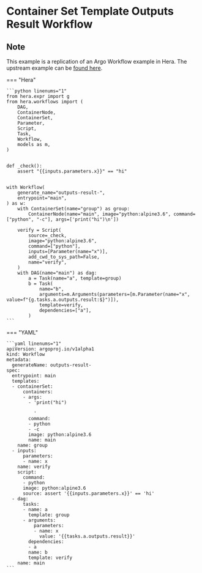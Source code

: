 # Container Set Template  Outputs Result Workflow

## Note

This example is a replication of an Argo Workflow example in Hera.
The upstream example can be [found here](https://github.com/argoproj/argo-workflows/blob/main/examples/container-set-template/outputs-result-workflow.yaml).




=== "Hera"

    ```python linenums="1"
    from hera.expr import g
    from hera.workflows import (
        DAG,
        ContainerNode,
        ContainerSet,
        Parameter,
        Script,
        Task,
        Workflow,
        models as m,
    )


    def _check():
        assert "{{inputs.parameters.x}}" == "hi"


    with Workflow(
        generate_name="outputs-result-",
        entrypoint="main",
    ) as w:
        with ContainerSet(name="group") as group:
            ContainerNode(name="main", image="python:alpine3.6", command=["python", "-c"], args=['print("hi")\n'])

        verify = Script(
            source=_check,
            image="python:alpine3.6",
            command=["python"],
            inputs=[Parameter(name="x")],
            add_cwd_to_sys_path=False,
            name="verify",
        )
        with DAG(name="main") as dag:
            a = Task(name="a", template=group)
            b = Task(
                name="b",
                arguments=m.Arguments(parameters=[m.Parameter(name="x", value=f"{g.tasks.a.outputs.result:$}")]),
                template=verify,
                dependencies=["a"],
            )
    ```

=== "YAML"

    ```yaml linenums="1"
    apiVersion: argoproj.io/v1alpha1
    kind: Workflow
    metadata:
      generateName: outputs-result-
    spec:
      entrypoint: main
      templates:
      - containerSet:
          containers:
          - args:
            - 'print("hi")

              '
            command:
            - python
            - -c
            image: python:alpine3.6
            name: main
        name: group
      - inputs:
          parameters:
          - name: x
        name: verify
        script:
          command:
          - python
          image: python:alpine3.6
          source: assert '{{inputs.parameters.x}}' == 'hi'
      - dag:
          tasks:
          - name: a
            template: group
          - arguments:
              parameters:
              - name: x
                value: '{{tasks.a.outputs.result}}'
            dependencies:
            - a
            name: b
            template: verify
        name: main
    ```

